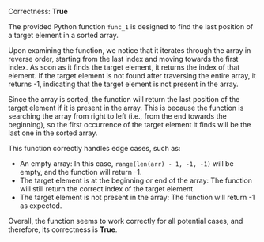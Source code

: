 Correctness: **True**

The provided Python function `func_1` is designed to find the last position of a target element in a sorted array. 

Upon examining the function, we notice that it iterates through the array in reverse order, starting from the last index and moving towards the first index. As soon as it finds the target element, it returns the index of that element. If the target element is not found after traversing the entire array, it returns -1, indicating that the target element is not present in the array.

Since the array is sorted, the function will return the last position of the target element if it is present in the array. This is because the function is searching the array from right to left (i.e., from the end towards the beginning), so the first occurrence of the target element it finds will be the last one in the sorted array.

This function correctly handles edge cases, such as:

- An empty array: In this case, `range(len(arr) - 1, -1, -1)` will be empty, and the function will return -1.
- The target element is at the beginning or end of the array: The function will still return the correct index of the target element.
- The target element is not present in the array: The function will return -1 as expected.

Overall, the function seems to work correctly for all potential cases, and therefore, its correctness is **True**.